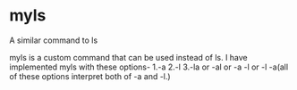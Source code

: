 # myls
A similar command to ls

myls is a custom command that can be used instead of ls.
I have implemented myls with these options-
    1.-a
    2.-l
    3.-la or -al  or -a -l or -l -a(all of these options interpret both of -a and -l.)
